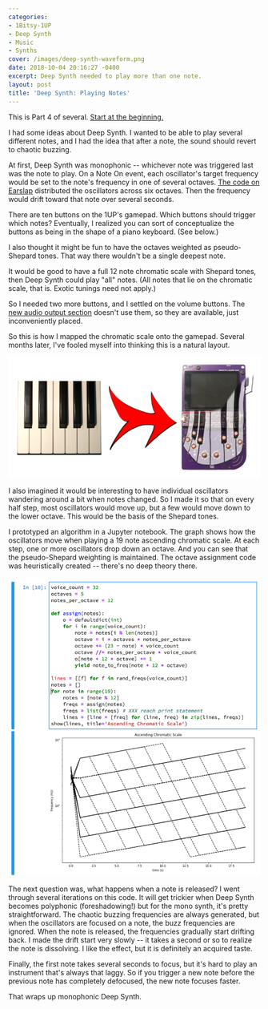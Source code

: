 ```yaml
---
categories:
- 1Bitsy-1UP
- Deep Synth
- Music
- Synths
cover: /images/deep-synth-waveform.png
date: 2018-10-04 20:16:27 -0400
excerpt: Deep Synth needed to play more than one note.
layout: post
title: 'Deep Synth: Playing Notes'
---
```

This is Part 4 of several.  [Start at the beginning.](/2018/09/27/deep-synth-introduction)

I had some ideas about Deep Synth.  I wanted to be able to play
several different notes, and I had the idea that after a note, the
sound should revert to chaotic buzzing.

At first, Deep Synth was monophonic -- whichever note was triggered
last was the note to play.  On a Note On event, each oscillator's
target frequency would be set to the note's frequency in one of
several
octaves. [The code on Earslap](http://earslap.com/article/recreating-the-thx-deep-note.html)
distributed the oscillators across six octaves.  Then the
frequency would drift toward that note over several seconds.

There are ten buttons on the 1UP's gamepad.  Which buttons should
trigger which notes?  Eventually, I realized you can sort of
conceptualize the buttons as being in the shape of a piano keyboard.
(See below.)

I also thought it might be fun to have the octaves weighted as
pseudo-Shepard tones.  That way there wouldn't be a single deepest
note.

It would be good to have a full 12 note chromatic scale with Shepard
tones, then Deep Synth could play "all" notes.  (All notes that
lie on the chromatic scale, that is.  Exotic tunings need not apply.)

So I needed two more buttons, and I settled on the volume buttons.
The [new audio output section](/2018/09/29/deep-synth-audio-rework)
doesn't use them, so they are available, just inconveniently placed.

So this is how I mapped the chromatic scale onto the gamepad.  Several
months later, I've fooled myself into thinking this is a natural
layout.

![keyboard warp](/images/deep-synth/keyboard-warp.png)

I also imagined it would be interesting to have individual oscillators
wandering around a bit when notes changed.  So I made it so that
on every half step, most oscillators would move up, but a few would
move down to the lower octave.  This would be the basis of the
Shepard tones.

I prototyped an algorithm in a Jupyter notebook.  The graph shows how
the oscillators move when playing a 19 note ascending chromatic scale.
At each step, one or more oscillators drop down an octave.  And you
can see that the pseudo-Shepard weighting is maintained.  The octave
assignment code was heuristically created -- there's no deep theory
there.

![chromatic scale](/images/deep-synth/jupyter-chromatic.png)

The next question was, what happens when a note is released?  I went
through several iterations on this code.  It will get trickier when
Deep Synth becomes polyphonic (foreshadowing!) but for the mono synth,
it's pretty straightforward.  The chaotic buzzing frequencies are
always generated, but when the oscillators are focused on a note, the
buzz frequencies are ignored.  When the note is released, the
frequencies gradually start drifting back.  I made the drift start
very slowly -- it takes a second or so to realize the note is
dissolving.  I like the effect, but it is definitely an acquired
taste.

Finally, the first note takes several seconds to focus, but it's hard
to play an instrument that's always that laggy.  So if you trigger a
new note before the previous note has completely defocused, the new
note focuses faster.

That wraps up monophonic Deep Synth.
